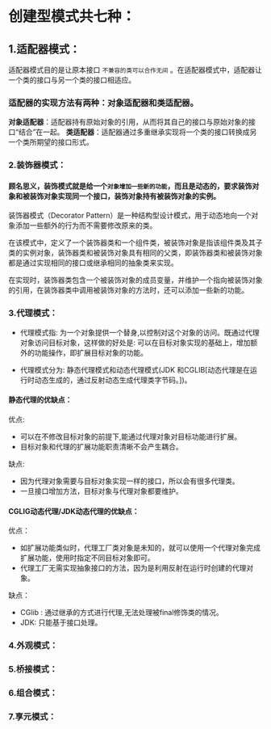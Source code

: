 # 创建型模式共七种：
## 1.适配器模式：
适配器模式目的是让原本接口 `不兼容的类可以合作无间` 。在适配器模式中，适配器让一个类的接口与另一个类的接口相适应。

### 适配器的实现方法有两种：对象适配器和类适配器。
**对象适配器**：适配器持有原始对象的引用，从而将其自己的接口与原始对象的接口“结合”在一起。
**类适配器**：适配器通过多重继承实现将一个类的接口转换成另一个类所期望的接口形式。


### 2.装饰器模式：
#### 顾名思义，装饰模式就是给一个`对象增加一些新的功能`，而且是动态的，要求装饰对象和被装饰对象实现同一个接口，装饰对象持有被装饰对象的实例。
装饰器模式（Decorator Pattern）是一种结构型设计模式，用于动态地向一个对象添加一些额外的行为而不需要修改原来的类。

在该模式中，定义了一个装饰器类和一个组件类，被装饰对象是指该组件类及其子类的实例对象，装饰器类和被装饰对象具有相同的父类，即装饰器类和被装饰对象都是通过实现相同的接口或继承相同的抽象类来实现。

在实现时，装饰器类包含一个被装饰对象的成员变量，并维护一个指向被装饰对象的引用，在装饰器类中调用被装饰对象的方法时，还可以添加一些新的功能。



### 3.代理模式：
-    代理模式指: 为一个对象提供一个替身,以控制对这个对象的访问。既通过代理对象访问目标对象，这样做的好处是: 可以在目标对象实现的基础上，增加额外的功能操作，即扩展目标对象的功能。

- 代理模式分为: 静态代理模式和动态代理模式(JDK 和CGLIB[动态代理是在运行时动态生成的，通过反射动态生成代理类字节码。])。

#### 静态代理的优缺点：
优点:
-    可以在不修改目标对象的前提下,能通过代理对象对目标功能进行扩展。
-    目标对象和代理的扩展功能职责清晰不会产生耦合。

缺点:
-   因为代理对象需要与目标对象实现一样的接口，所以会有很多代理类。
-   一旦接口增加方法，目标对象与代理对象都要维护。

#### CGLIG动态代理/JDK动态代理的优缺点：
优点：
- 如扩展功能类似时，代理工厂类对象是未知的，就可以使用一个代理对象完成扩展功能，使用时指定不同目标对象即可。
- 代理工厂无需实现抽象接口的方法，因为是利用反射在运行时创建的代理对象。

缺点：
- CGlib : 通过继承的方式进行代理,无法处理被final修饰类的情况。
- JDK: 只能基于接口处理。

 ### 4.外观模式：
### 5.桥接模式：
### 6.组合模式：
### 7.享元模式：